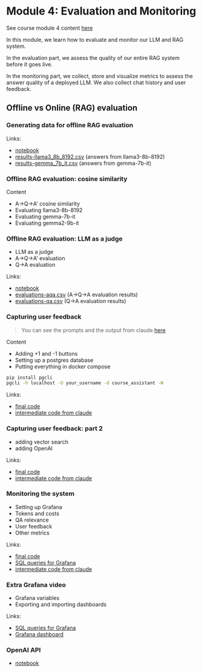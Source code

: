 # Module 4: Evaluation and Monitoring

See course module 4 content [here](https://github.com/DataTalksClub/llm-zoomcamp/tree/main/04-monitoring)

In this module, we learn how to evaluate and monitor our LLM and RAG system.

In the evaluation part, we assess the quality of our entire RAG system before it goes live.

In the monitoring part, we collect, store and visualize metrics to assess the answer quality of a deployed LLM. We also collect chat history and user feedback.

## Offline vs Online (RAG) evaluation

### Generating data for offline RAG evaluation

Links:

- [notebook](./offline-rag-evaluation.ipynb)
- [results-llama3_8b_8192.csv](./data/results-llama3_8b_8192.csv) (answers from llama3-8b-8192)
- [results-gemma_7b_it.csv](./data/results-gemma_7b_it.csv) (answers from gemma-7b-it)

### Offline RAG evaluation: cosine similarity

Content

- A->Q->A' cosine similarity
- Evaluating llama3-8b-8192
- Evaluating gemma-7b-it
- Evaluating gemma2-9b-it

### Offline RAG evaluation: LLM as a judge

- LLM as a judge
- A->Q->A' evaluation
- Q->A evaluation

Links:

- [notebook](./offline-rag-evaluation.ipynb)
- [evaluations-aqa.csv](./data/evaluations-aqa.csv) (A->Q->A evaluation results)
- [evaluations-qa.csv](./data/evaluations-qa.csv) (Q->A evaluation results)

### Capturing user feedback

> You can see the prompts and the output from claude [here](./code.md)

Content

- Adding +1 and -1 buttons
- Setting up a postgres database
- Putting everything in docker compose

```sh
pip install pgcli
pgcli -h localhost -U your_username -d course_assistant -W
```

Links:

- [final code](./app/)
- [intermediate code from claude](https://github.com/PatrickCmd/llm-zoomcamp/blob/main/04-Monitoring/code.md#46-capturing-user-feedback)

### Capturing user feedback: part 2

- adding vector search
- adding OpenAI

Links:

- [final code](./app/)
- [intermediate code from claude](https://github.com/PatrickCmd/llm-zoomcamp/blob/main/04-Monitoring/code.md#462-capturing-user-feedback-part-2)


### Monitoring the system

- Setting up Grafana
- Tokens and costs
- QA relevance
- User feedback
- Other metrics

Links:

- [final code](./app/)
- [SQL queries for Grafana](./grafana.md)
- [intermediate code from claude](https://github.com/PatrickCmd/llm-zoomcamp/blob/main/04-Monitoring/code.md#47-monitoring)


### Extra Grafana video

- Grafana variables
- Exporting and importing dashboards

Links:

- [SQL queries for Grafana](./grafana.md)
- [Grafana dashboard](./app/graphana_dashboard.png)

### OpenAI API

- [notebook](./openai_test.ipynb)
